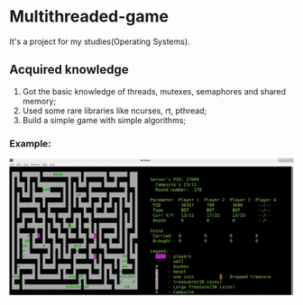 # Multithreaded-game
It's a project for my studies(Operating Systems).

## Acquired knowledge
1) Got the basic knowledge of threads, mutexes, semaphores and shared memory;
2) Used some rare libraries like ncurses, rt, pthread;
3) Build a simple game with simple algorithms;

### Example:
![](gameGif.gif)
